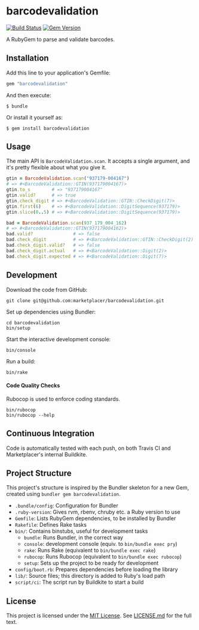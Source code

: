 barcodevalidation
=================

[![Build Status][travis-badge]][travis]
[![Gem Version][rubygems-badge]][rubygems]

[travis]: <https://travis-ci.org/marketplacer/barcodevalidation>
[travis-badge]: <https://travis-ci.org/marketplacer/barcodevalidation.svg?branch=master>
[rubygems]: <https://badge.fury.io/rb/barcodevalidation>
[rubygems-badge]: <https://badge.fury.io/rb/barcodevalidation.svg>

A RubyGem to parse and validate barcodes.



Installation
------------

Add this line to your application's Gemfile:

```ruby
gem "barcodevalidation"
```

And then execute:

    $ bundle

Or install it yourself as:

    $ gem install barcodevalidation



Usage
-----

The main API is `BarcodeValidation.scan`. It accepts a single argument,
and it's pretty flexible about what you give it.

```ruby
gtin = BarcodeValidation.scan("937179-004167")
# => #<BarcodeValidation::GTIN(937179004167)>
gtin.to_s        # => "937179004167"
gtin.valid?      # => true
gtin.check_digit # => #<BarcodeValidation::GTIN::CheckDigit(7)>
gtin.first(6)    # => #<BarcodeValidation::DigitSequence(937179)>
gtin.slice(0..5) # => #<BarcodeValidation::DigitSequence(937179)>

bad = BarcodeValidation.scan(937_179_004_162)
# => #<BarcodeValidation::GTIN(937179004162)>
bad.valid?               # => false
bad.check_digit          # => #<BarcodeValidation::GTIN::CheckDigit(2) invalid: expected 7>
bad.check_digit.valid?   # => false
bad.check_digit.actual   # => #<BarcodeValidation::Digit(2)>
bad.check_digit.expected # => #<BarcodeValidation::Digit(7)>
```



Development
-----------

Download the code from GitHub:

```
git clone git@github.com:marketplacer/barcodevalidation.git
```

Set up dependencies using Bundler:

```
cd barcodevalidation
bin/setup
```

Start the interactive development console:

```
bin/console
```

Run a build:

```
bin/rake
```

#### Code Quality Checks

Rubocop is used to enforce coding standards.

```
bin/rubocop
bin/rubocop --help
```



Continuous Integration
----------------------

Code is automatically tested with each push, on both Travis CI and
Marketplacer's internal Buildkite.



Project Structure
-----------------
This project's structure is inspired by the Bundler skeleton for a new
Gem, created using `bundler gem barcodevalidation`.

* `.bundle/config`: Configuration for Bundler
* `.ruby-version`: Gives rvm, rbenv, chruby etc. a Ruby version to use
* `Gemfile`: Lists RubyGem dependencies, to be installed by Bundler
* `Rakefile`: Defines Rake tasks
* `bin/`: Contains binstubs, useful for development tasks
    * `bundle`: Runs Bundler, in the correct way
    * `console`: development console (equiv. to `bin/bundle exec pry`)
    * `rake`: Runs Rake (equivalent to `bin/bundle exec rake`)
    * `rubocop`: Runs Rubocop (equivalent to `bin/bundle exec rubocop`)
    * `setup`: Sets up the project to be ready for development
* `config/boot.rb`: Prepares dependencies before loading the library
* `lib/`: Source files; this directory is added to Ruby's load path
* `script/ci`: The script run by Buildkite to start a build



License
-------

This project is licensed under the [MIT License]. See [LICENSE.md] for
the full text.

[MIT License]: <https://opensource.org/licenses/MIT>
[LICENSE.md]: <https://github.com/marketplacer/barcodevalidation/blob/master/LICENSE.md>
